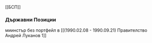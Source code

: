 [[БСП]]

### Държавни Позиции
миинстър без портфейл в [[(1990.02.08 - 1990.09.21) Правителство Андрей Луканов 1]]